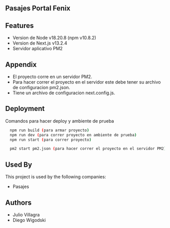 ## Pasajes Portal Fenix



## Features

<!-- - Version de Node v16.17.0 -->
- Version de Node v18.20.8 (npm v10.8.2)
- Version de Next.js v13.2.4
- Servidor aplicativo PM2

## Appendix

- El proyecto corre en un servidor PM2.
- Para hacer correr el proyecto en el servidor este debe tener su archivo de configuracion pm2.json.
- Tiene un archivo de configuracion next.config.js.


## Deployment

Comandos para hacer deploy y ambiente de prueba

```bash
  npm run build (para armar proyecto)
  npm run dev (para correr proyecto en ambiente de prueba)
  npm run start (para correr proyecto)

  pm2 start pm2.json (para hacer correr el proyecto en el servidor PM2)
```

## Used By

This project is used by the following companies:

- Pasajes



## Authors

- Julio Villagra
- Diego Wigodski

